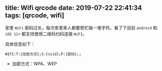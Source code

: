 title: Wifi qrcode
date: 2019-07-22 22:41:34
tags: [qrcode, wifi]
---

家里 `WiFi` 密码过长，每次家里来人都要帮忙输一堆字符。看了下目前 `android` 和 `iOS 11+` 都支持使用二维码扫码连接 `WiFI`。

具体信息如下：

```
WIFI:T:{加密方式};S:{ssid};P:{密码};;
```

- 加密方式：WPA、WEP
